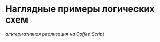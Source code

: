 Наглядные примеры логических схем
=================================
_альтернативная реализация на Coffee Script_
